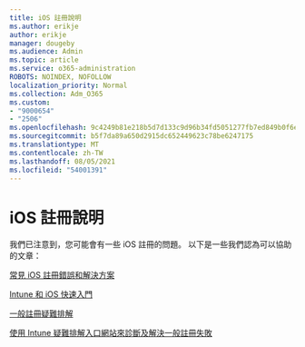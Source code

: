 ```yaml
---
title: iOS 註冊說明
ms.author: erikje
author: erikje
manager: dougeby
ms.audience: Admin
ms.topic: article
ms.service: o365-administration
ROBOTS: NOINDEX, NOFOLLOW
localization_priority: Normal
ms.collection: Adm_O365
ms.custom:
- "9000654"
- "2506"
ms.openlocfilehash: 9c4249b81e218b5d7d133c9d96b34fd5051277fb7ed849b0f6e90b2c18fb0e0e
ms.sourcegitcommit: b5f7da89a650d2915dc652449623c78be6247175
ms.translationtype: MT
ms.contentlocale: zh-TW
ms.lasthandoff: 08/05/2021
ms.locfileid: "54001391"
---
```

# <a name="ios-enrollment-help"></a>iOS 註冊說明

我們已注意到，您可能會有一些 iOS 註冊的問題。 以下是一些我們認為可以協助的文章： 

[常見 iOS 註冊錯誤和解決方案](https://support.microsoft.com/help/4039809/troubleshooting-ios-device-enrollment-in-intune)

[Intune 和 iOS 快速入門](https://docs.microsoft.com/intune/enrollment/ios-enroll)

[一般註冊疑難排解](https://docs.microsoft.com/intune/enrollment/troubleshoot-device-enrollment-in-intune)

[使用 Intune 疑難排解入口網站來診斷及解決一般註冊失敗](https://docs.microsoft.com/intune/help-desk-operators)